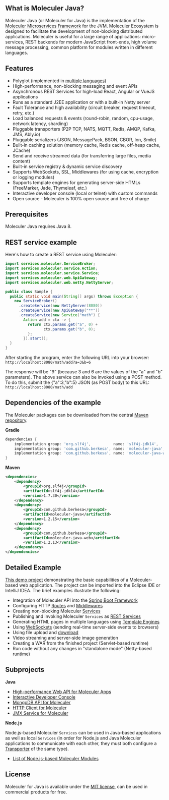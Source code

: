 ## What is Moleculer Java?

Moleculer Java (or Moleculer for Java) is the implementation of the [Moleculer Microservices Framework](http://moleculer.services/) for the JVM.
Moleculer Ecosystem is designed to facilitate the development of non-blocking distributed applications.
Moleculer is useful for a large range of applications: micro-services,
REST backends for modern JavaScript front-ends,
high volume message processing,
common platform for modules written in different languages.

## Features

- Polyglot (implemented in [multiple languages](https://github.com/moleculerjs/awesome-moleculer#polyglot-implementations))
- High-performance, non-blocking messaging and event APIs
- Asynchronous REST Services for high-load React, Angular or VueJS applications
- Runs as a standard J2EE application or with a built-in Netty server
- Fault Tolerance and high availability (circuit breaker, request timeout, retry, etc.)
- Load balanced requests & events (round-robin, random, cpu-usage, network latency, sharding)
- Pluggable transporters (P2P TCP, NATS, MQTT, Redis, AMQP, Kafka, JMS, Ably.io)
- Pluggable serializers (JSON, MessagePack, BSON, CBOR, Ion, Smile)
- Built-in caching solution (memory cache, Redis cache, off-heap cache, JCache)
- Send and receive streamed data (for transferring large files, media content)
- Built-in service registry & dynamic service discovery
- Supports WebSockets, SSL, Middlewares (for using cache, encryption or logging modules)
- Supports template engines for generating server-side HTMLs (FreeMarker, Jade, Thymeleaf, etc.)
- Interactive developer console (local or telnet) with custom commands
- Open source - Moleculer is 100% open source and free of charge

## Prerequisites

Moleculer Java requires Java 8.

## REST service example

Here's how to create a REST service using Moleculer:

```java
import services.moleculer.ServiceBroker;
import services.moleculer.service.Action;
import services.moleculer.service.Service;
import services.moleculer.web.ApiGateway;
import services.moleculer.web.netty.NettyServer;

public class Sample {
  public static void main(String[] args) throws Exception {
    new ServiceBroker()
      .createService(new NettyServer(8080))
      .createService(new ApiGateway("**"))
      .createService(new Service("math") {
        Action add = ctx -> {
          return ctx.params.get("a", 0) +
                 ctx.params.get("b", 0);
          };
        }).start();
  }
}
```

After starting the program, enter the following URL into your browser:  
`http://localhost:8080/math/add?a=3&b=6`

The response will be "9" (because 3 and 6 are the values of the "a" and "b" parameters).
The above service can also be invoked using a POST method.
To do this, submit the {"a":3,"b":5} JSON (as POST body) to this URL:  
`http://localhost:8080/math/add`

## Dependencies of the example

The Moleculer packages can be downloaded from the central
[Maven repository](https://mvnrepository.com/artifact/com.github.berkesa/moleculer-java).

**Gradle**

```gradle
dependencies {
    implementation group: 'org.slf4j',          name: 'slf4j-jdk14',        version: '1.7.30'
    implementation group: 'com.github.berkesa', name: 'moleculer-java',     version: '1.2.15'
    implementation group: 'com.github.berkesa', name: 'moleculer-java-web', version: '1.2.13' 
}
```

**Maven**

```xml
<dependencies>
    <dependency>
        <groupId>org.slf4j</groupId>
        <artifactId>slf4j-jdk14</artifactId>
        <version>1.7.30</version>
    </dependency>
    <dependency>
        <groupId>com.github.berkesa</groupId>
        <artifactId>moleculer-java</artifactId>
        <version>1.2.15</version>
    </dependency>
    <dependency>
        <groupId>com.github.berkesa</groupId>
        <artifactId>moleculer-java-web</artifactId>
        <version>1.2.13</version>
    </dependency>
</dependencies>
```

## Detailed Example

[This demo project](https://moleculer-java.github.io/moleculer-spring-boot-demo/)
demonstrating the basic capabilities of a Moleculer-based web application. 
The project can be imported into the Eclipse IDE or IntelliJ IDEA.
The brief examples illustrate the following:

- Integration of Moleculer API into the [Spring Boot Framework](broker.html#create-a-service-broker)
- Configuring HTTP [Routes](moleculer-web.html#routes) and [Middlewares](moleculer-web.html#http-middlewares)
- Creating non-blocking Moleculer [Services](services.html#about-moleculer-services)
- Publishing and invoking Moleculer `Services` as [REST Services](moleculer-web.html#aliases)
- Generating HTML pages in multiple languages using [Template Engines](moleculer-web.html#template-engines)
- Using [WebSockets](moleculer-web.html#websocket-handling) (sending real-time server-side events to browsers)
- Using file upload and [download](moleculer-web.html#response-type-status-code)
- Video streaming and server-side image generation
- Creating a WAR from the finished project (Servlet-based runtime)
- Run code without any changes in "standalone mode" (Netty-based runtime)

## Subprojects

**Java**

- [High-performance Web API for Moleculer Apps](moleculer-web.html#about-api-gateway)
- [Interactive Developer Console](moleculer-repl.html#about-the-developer-console)
- [MongoDB API for Moleculer](mongo-client.html#about-mongodb-client)
- [HTTP Client for Moleculer](http-client.html#about-the-async-http-client)
- [JMX Service for Moleculer](jmx-service.html#about-the-jmx-service)

**Node.js**

Node.js-based Moleculer `Services` can be used in Java-based applications as well as local `Services`
(in order for Node.js and Java Moleculer applications to communicate with each other,
they must both configure a
[Transporter](transporters.html#types-of-transporters)
of the same type).

- [List of Node.js-based Moleculer Modules](https://moleculer.services/modules.html)

## License

Moleculer for Java is available under the [MIT license](https://tldrlegal.com/license/mit-license),
can be used in commercial products for free.